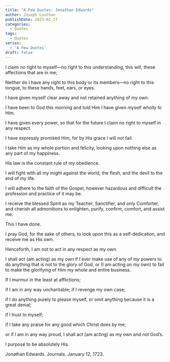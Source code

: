 ```yaml
---
title: "A Few Quotes: Jonathan Edwards"
author: Joseph Louthan
publishDate: 2023-02-27
categories:
  - Quotes
tags:
  - Quotes
series:
  - 'A Few Quotes'
draft: false
---
```

I claim no right to myself—no right to this understanding, this will, these affections that are in me; 

Neither do I have any right to this body or its members—no right to this tongue, to these hands, feet, ears, or eyes.

I have given myself clear away and not retained anything of my own. 

I have been to God this morning and told Him I have given myself wholly to Him. 

I have given every power, so that for the future I claim no right to myself in any respect. 

I have expressly promised Him, for by His grace I will not fail. 

I take Him as my whole portion and felicity, looking upon nothing else as any part of my happiness. 

His law is the constant rule of my obedience.

I will fight with all my might against the world, the flesh, and the devil to the end of my life. 

I will adhere to the faith of the Gospel, however hazardous and difficult the profession and practice of it may be.

I receive the blessed Spirit as my Teacher, Sanctifier, and only Comforter, and cherish all admonitions to enlighten, purify, confirm, comfort, and assist me. 

This I have done.

I pray God, for the sake of others, to look upon this as a self-dedication, and receive me as His own. 

Henceforth, I am not to act in any respect as my own. 

I shall act (am acting) as my own if I ever make use of any of my powers to do anything that is not to the glory of God, or (I am acting on my own) to fail to make the glorifying of Him my whole and entire business.

If I murmur in the least at afflictions; 

if I am in any way uncharitable; if I revenge my own case; 

if I do anything purely to please myself, or omit anything because it is a great denial; 

if I trust to myself; 

if I take any praise for any good which Christ does by me; 

or if I am in any way proud, I shall act (am acting) as my own and not God’s. 

I purpose to be absolutely His.

Jonathan Edwards. Journals. January 12, 1723.
